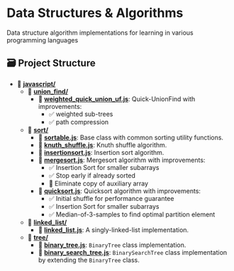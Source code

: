 # Data Structures & Algorithms
Data structure algorithm implementations for learning in various programming languages

## 🗃 Project Structure
- 📂 [**javascript/**](/javascript)
  - 📂 [**union_find/**](/javascript/union_find)
    - 📄 [**weighted_quick_union_uf.js**](/javascript/union_find/weighted_quick_union_uf.js): Quick-UnionFind with improvements:
	  - ✅ weighted sub-trees
	  - ✅ path compression
  - 📂 [**sort/**](/javascript/sort)
    - 📄 [**sortable.js**](/javascript/sort/sortable.js): Base class with common sorting utility functions.
	- 📄 [**knuth_shuffle.js**](/javascript/sort/knuth_shuffle.js): Knuth shuffle algorithm.
	- 📄 [**insertionsort.js**](/javascript/sort/insertionsort.js): Insertion sort algorithm.
	- 📄 [**mergesort.js**](/javascript/sort/mergesort.js): Mergesort algorithm with improvements:
	  - ✅ Insertion Sort for smaller subarrays
	  - ✅ Stop early if already sorted
	  - 🔲 Eliminate copy of auxiliary array
	- 📄 [**quicksort.js**](/javascript/sort/quicksort.js): Quicksort algorithm with improvements:
	  - ✅ Initial shuffle for performance guarantee
	  - ✅ Insertion Sort for smaller subarrays
	  - ✅ Median-of-3-samples to find optimal partition element
  - 📂 [**linked_list/**](/javascript/linked_list)
    - 📄 [**linked_list.js**](/javascript/tree/linked_list.js): A singly-linked-list implementation.
  - 📂 [**tree/**](/javascript/tree)
    - 📄 [**binary_tree.js**](/javascript/tree/binary_tree.js): `BinaryTree` class implementation.
    - 📄 [**binary_search_tree.js**](/javascript/tree/binary_search_tree.js): `BinarySearchTree` class implementation by extending the `BinaryTree` class.

